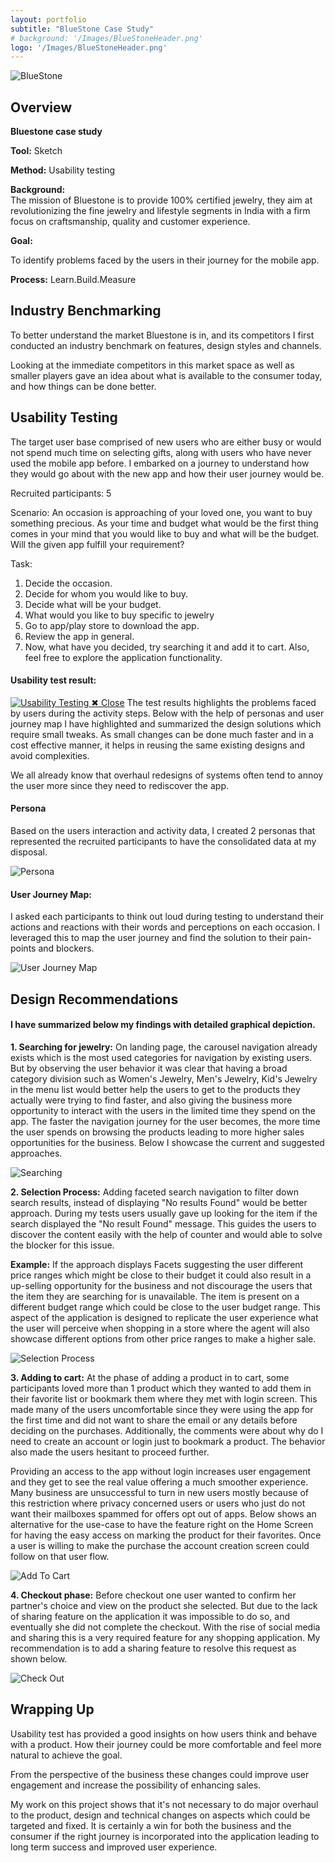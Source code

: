 ```yaml
---
layout: portfolio
subtitle: "BlueStone Case Study"
# background: '/Images/BlueStoneHeader.png'
logo: '/Images/BlueStoneHeader.png'
---
```



<!-- # BlueStone -->

<!-- ![CompanyLogo](Images/BlueStoneHeader.png "BlueStone"){: width="720" } -->
<img src="/Images/BlueStoneHeader.png" class="img-fluid" alt="BlueStone">

## Overview

**Bluestone case study**

**Tool:** Sketch

**Method:** Usability testing

**Background:**
<br>The mission of Bluestone is to provide 100% certified jewelry, they aim at revolutionizing the fine jewelry and lifestyle segments in India with a firm focus on craftsmanship, quality and customer experience.</br>

**Goal:**

To identify problems faced by the users in their journey for the mobile app.

**Process:**
Learn.Build.Measure

## Industry Benchmarking

To better understand the market Bluestone is in, and its competitors I first conducted an industry benchmark on features, design styles and channels.

Looking at the immediate competitors in this market space as well as smaller players gave an idea about what is available to the consumer today, and how things can be done better.


## Usability Testing

The target user base comprised of new users who are either busy or would not spend much time on selecting gifts, along with users who have never used the mobile app before. I embarked on a journey to understand how they would go about with the new app and how their user journey would be.

Recruited participants: 5

Scenario: An occasion is approaching of your loved one, you want to buy something precious. As your time and budget what would be the first thing comes in your mind that you would like to buy and what will be the budget. Will the given app fulfill your requirement?

Task:

1. Decide the occasion.
2. Decide for whom you would like to buy.
3. Decide what will be your budget.
4. What would you like to buy specific to jewelry
5. Go to app/play store to download the app.
6. Review the app in general.
7. Now, what have you decided, try searching it and add it to cart. Also, feel free to explore the application functionality.

#### Usability test result:

<!-- [![Usability Testing](Images/BS_Usability_Testing.png "Usability Testing"){: width="720" }](Images/BS_Usability_Testing.png "Usability Testing") -->
<a href="/Images/BS_Usability_Testing.png">
<img src="/Images/BS_Usability_Testing.png" class="img-fluid" alt="Usability Testing">
<a href="#" id="closeLink">✖ Close</a>
</a>
The test results highlights the problems faced by users during the activity steps. Below with the help of personas and user journey map I have highlighted and summarized the design solutions which require small tweaks. As small changes can be done much faster and in a cost effective manner, it helps in reusing the same existing designs and avoid complexities.

We all already know that overhaul redesigns of systems often tend to annoy the user more since they need to rediscover the app.


#### Persona

Based on the users interaction and activity data, I created 2 personas that represented the recruited participants to have the consolidated data at my disposal.

<!-- [![Persona](Images/BS_Persona.png "Persona"){: width="720" }](Images/BS_Persona.png "Persona") -->
<img src="/Images/BS_Persona.png" class="img-fluid" alt="Persona">

#### User Journey Map: 

I asked each participants to think out loud during testing to understand their actions and reactions with their words and perceptions on each occasion. I leveraged this to map the user journey and find the solution to their pain-points and blockers.

<!-- [![User Journey Map](Images/BS_User_Journey_Map.png){: width="720" }](Images/BS_User_Journey_Map.png) -->
<img src="/Images/BS_User_Journey_Map.png" class="img-fluid" alt="User Journey Map">

## Design Recommendations 

#### I have summarized below my findings with detailed graphical depiction.

**1. Searching for jewelry:** On landing page, the carousel navigation already exists which is the most used categories for navigation by existing users. But by observing the user behavior it was clear that having a broad category division such as Women's Jewelry, Men's Jewelry, Kid's Jewelry in the menu list would better help the users to get to the products they actually were trying to find faster, and also giving the business more opportunity to interact with the users in the limited time they spend on the app. The faster the navigation journey for the user becomes, the more time the user spends on browsing the products leading to more higher sales opportunities for the business. Below I showcase the current and suggested approaches.

<!-- [![Searching Jewelry Path](Images/BS_Searching_Jewel.jpeg "Searching"){: width="720" }](Images/BS_Searching_Jewel.jpeg "Searching") -->
<img src="/Images/BS_Searching_Jewel.jpeg" class="img-fluid" alt="Searching">


**2. Selection Process:** Adding faceted search navigation to filter down search results, instead of displaying "No results Found" would be better approach. During my tests users usually gave up looking for the item if the search displayed the "No result Found" message. This guides the users to discover the content easily with the help of counter and would able to solve the blocker for this issue.

**Example:** If the approach displays Facets suggesting the user different price ranges which might be close to their budget it could also result in a up-selling opportunity for the business and not discourage the users that the item they are searching for is unavailable. The item is present on a different budget range which could be close to the user budget range. This aspect of the application is designed to replicate the user experience what the user will perceive when shopping in a store where the agent will also showcase different options from other price ranges to make a higher sale.

<!-- [![Selection Process](Images/BS_Selection_Process.jpeg "Selection Process"){: width="720" }](Images/BS_Selection_Process.jpeg "Selection Process") -->
<img src="/Images/BS_Selection_Process.jpeg" class="img-fluid" alt="Selection Process">

**3. Adding to cart:** At the phase of adding a product in to cart, some participants loved more than 1 product which they wanted to add them in their favorite list or bookmark them where they met with login screen. This made many of the users uncomfortable since they were using the app for the first time and did not want to share the email or any details before deciding on the purchases. Additionally, the comments were about why do I need to create an account or login just to bookmark a product. The behavior also made the users hesitant to proceed further.

Providing an access to the app without login increases user engagement and they get to see the real value offering a much smoother experience. Many business are unsuccessful to turn in new users mostly because of this restriction where privacy concerned users or users who just do not want their mailboxes spammed for offers opt out of apps. Below shows an alternative for the use-case to have the feature right on the Home Screen for having the easy access on marking the product for their favorites. Once a user is willing to make the purchase the account creation screen could follow on that user flow.

<!-- [![Add to Cart](Images/BS_Add_To_Cart.jpeg "Add to cart"){: width="720" }](Images/BS_Add_To_Cart.jpeg "Add to cart") -->
<img src="/Images/BS_Add_To_Cart.jpeg" class="img-fluid" alt="Add To Cart">

**4. Checkout phase:** Before checkout one user wanted to confirm her partner's choice and view on the product she selected. But due to the lack of sharing feature on the application it was impossible to do so, and eventually she did not complete the checkout. With the rise of social media and sharing this is a very required feature for any shopping application. My recommendation is to add a sharing feature to resolve this request as shown below.

<!-- [![CheckOut Page](Images/BS_Check_Out.jpeg "Checkout"){: width="720" }](Images/BS_Check_Out.jpeg "Checkout") -->
<img src="/Images/BS_Check_Out.jpeg" class="img-fluid" alt="Check Out">

## Wrapping Up

Usability test has provided a good insights on how users think and behave with a product. How their journey could be more comfortable and feel more natural to achieve the goal.

From the perspective of the business these changes could improve user engagement and increase the possibility of enhancing sales.

My work on this project shows that it's not necessary to do major overhaul to the product, design and technical changes on aspects which could be targeted and fixed. It is certainly a win for both the business and the consumer if the right journey is incorporated into the application leading to long term success and improved user experience.